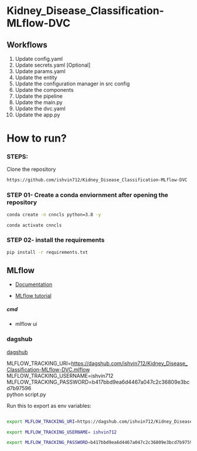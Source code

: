 # Kidney_Disease_Classification-MLflow-DVC


## Workflows

1. Update config.yaml
2. Update secrets.yaml [Optional]
3. Update params.yaml
4. Update the entity
5. Update the configuration manager in src config
6. Update the components
7. Update the pipeline 
8. Update the main.py
9. Update the dvc.yaml
10. Update the app.py

# How to run?

### STEPS:

Clone the repository 

```bash
https://github.com/ishvin712/Kidney_Disease_Classification-MLflow-DVC
```
### STEP 01- Create a conda enviornment after opening the repository

```bash
conda create -n cnncls python=3.8 -y
```

```bash
conda activate cnncls
```

### STEP 02- install the requirements
```bash
pip install -r requirements.txt
```




## MLflow

- [Documentation](https://mlflow.org/docs/latest/index.html)

- [MLflow tutorial](https://youtu.be/qdcHHrsXA48?si=bD5vDS60akNphkem)

##### cmd
- mlflow ui

### dagshub
[dagshub](https://dagshub.com/)

MLFLOW_TRACKING_URI=https://dagshub.com/ishvin712/Kidney_Disease_Classification-MLflow-DVC.mlflow \
MLFLOW_TRACKING_USERNAME=ishvin712 \
MLFLOW_TRACKING_PASSWORD=b417bbd9ea6d4467a047c2c36809e3bcd7b97596 \
python script.py

Run this to export as env variables:

```bash

export MLFLOW_TRACKING_URI=https://dagshub.com/ishvin712/Kidney_Disease_Classification-MLflow-DVC.mlflow

export MLFLOW_TRACKING_USERNAME= ishvin712

export MLFLOW_TRACKING_PASSWORD=b417bbd9ea6d4467a047c2c36809e3bcd7b97596

```

